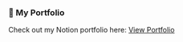 ### 📄 My Portfolio

Check out my Notion portfolio here: [View Portfolio](https://rare-straw-eb4.notion.site/1ed7a8b4dbc3801a82fdfa8b999acc2b?pvs=4)
